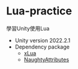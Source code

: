 # Lua-practice
學習Unity使用Lua

- Unity version 2022.2.1
- Dependency package 
  - [xLua](https://github.com/Tencent/xLua)
  - [NaughtyAttributes](https://github.com/dbrizov/NaughtyAttributes)
